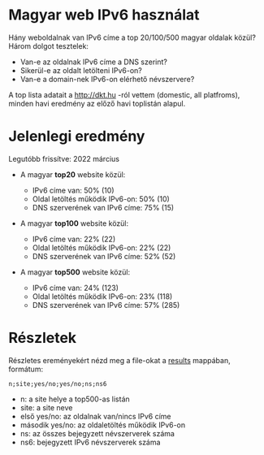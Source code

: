 # Magyar web IPv6 használat

Hány weboldalnak van IPv6 címe a top 20/100/500 magyar oldalak közül?
Három dolgot tesztelek:
  * Van-e az oldalnak IPv6 címe a DNS szerint?
  * Sikerül-e az oldalt letölteni IPv6-on?
  * Van-e a domain-nek IPv6-on elérhető névszervere?

A top lista adatait a http://dkt.hu -ról vettem (domestic, all platfroms), minden havi eredmény az előző havi toplistán alapul.

# Jelenlegi eredmény

Legutóbb frissítve: 2022 március

  * A magyar **top20** website közül:
    * IPv6 címe van: 50% (10)
    * Oldal letöltés működik IPv6-on: 50% (10)
    * DNS szerverének van IPv6 címe: 75% (15)

  * A magyar **top100** website közül:
    * IPv6 címe van: 22% (22)
    * Oldal letöltés működik IPv6-on: 22% (22)
    * DNS szerverének van IPv6 címe: 52% (52)

  * A magyar **top500** website közül:
    * IPv6 címe van: 24% (123)
    * Oldal letöltés működik IPv6-on: 23% (118)
    * DNS szerverének van IPv6 címe: 57% (285)

# Részletek

Részletes ereményekért nézd meg a file-okat a [results](https://github.com/atommaki/hungarian-web-ipv6/tree/master/results) mappában, formátum:
```
n;site;yes/no;yes/no;ns;ns6
```
 * n: a site helye a top500-as listán
 * site: a site neve
 * első yes/no: az oldalnak van/nincs IPv6 címe
 * második yes/no: az oldaletöltés működik IPv6-on
 * ns: az összes bejegyzett névszerverek száma
 * ns6: bejegyzett IPv6 névszerverek száma

